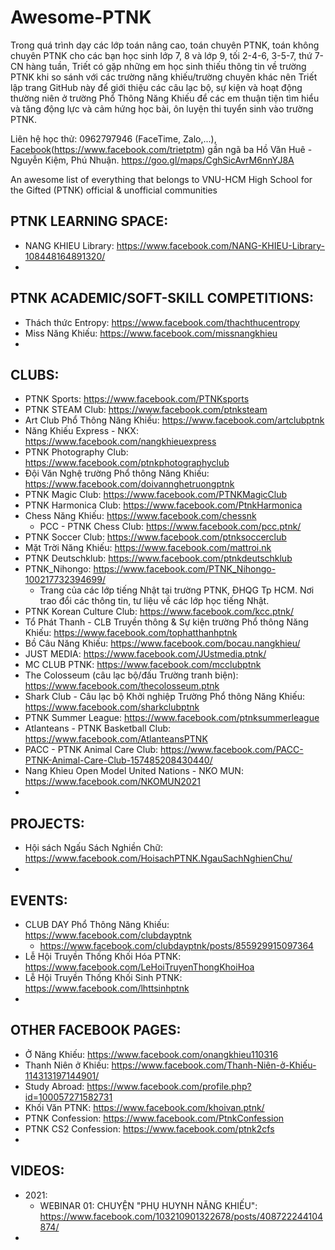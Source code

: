 # Awesome-PTNK
Trong quá trình dạy các lớp toán nâng cao, toán chuyên PTNK, toán không chuyên PTNK cho các bạn học sinh lớp 7, 8 và lớp 9, tối 2-4-6, 3-5-7, thứ 7-CN hàng tuần, Triết có gặp những em học sinh thiếu thông tin về trường PTNK khi so sánh với các trường năng khiếu/trường chuyên khác nên Triết lập trang GitHub này để giới thiệu các câu lạc bộ, sự kiện và hoạt động thường niên ở trường Phổ Thông Năng Khiếu để các em thuận tiện tìm hiểu và tăng động lực và cảm hứng học bài, ôn luyện thi tuyển sinh vào trường PTNK.

Liên hệ học thử: 0962797946 (FaceTime, Zalo,...), [Facebook](https://www.facebook.com/trietptm)(https://www.facebook.com/trietptm) gần ngã ba Hồ Văn Huê - Nguyễn Kiệm, Phú Nhuận.
https://goo.gl/maps/CghSicAvrM6nnYJ8A

An awesome list of everything that belongs to VNU-HCM High School for the Gifted (PTNK) official &amp; unofficial communities

## PTNK LEARNING SPACE:
* NANG KHIEU Library: https://www.facebook.com/NANG-KHIEU-Library-108448164891320/
* 

## PTNK ACADEMIC/SOFT-SKILL COMPETITIONS:
* Thách thức Entropy: https://www.facebook.com/thachthucentropy
* Miss Năng Khiếu: https://www.facebook.com/missnangkhieu
* 

## CLUBS:
* PTNK Sports: https://www.facebook.com/PTNKsports
* PTNK STEAM Club: https://www.facebook.com/ptnksteam
* Art Club Phổ Thông Năng Khiếu: https://www.facebook.com/artclubptnk
* Năng Khiếu Express - NKX: https://www.facebook.com/nangkhieuexpress
* PTNK Photography Club: https://www.facebook.com/ptnkphotographyclub
* Đội Văn Nghệ trường Phổ thông Năng Khiếu: https://www.facebook.com/doivannghetruongptnk
* PTNK Magic Club: https://www.facebook.com/PTNKMagicClub
* PTNK Harmonica Club: https://www.facebook.com/PtnkHarmonica
* Chess Năng Khiếu: https://www.facebook.com/chessnk
  * PCC - PTNK Chess Club: https://www.facebook.com/pcc.ptnk/
* PTNK Soccer Club: https://www.facebook.com/ptnksoccerclub
* Mặt Trời Năng Khiếu: https://www.facebook.com/mattroi.nk
* PTNK Deutschklub: https://www.facebook.com/ptnkdeutschklub
* PTNK_Nihongo: https://www.facebook.com/PTNK_Nihongo-100217732394699/
  * Trang của các lớp tiếng Nhật tại trường PTNK, ĐHQG Tp HCM. Nơi trao đổi các thông tin, tư liệu về các lớp học tiếng Nhật.
* PTNK Korean Culture Club: https://www.facebook.com/kcc.ptnk/
* Tổ Phát Thanh - CLB Truyền thông & Sự kiện trường Phổ thông Năng Khiếu: https://www.facebook.com/tophatthanhptnk
* Bồ Câu Năng Khiếu: https://www.facebook.com/bocau.nangkhieu/
* JUST MEDIA: https://www.facebook.com/JUstmedia.ptnk/
* MC CLUB PTNK: https://www.facebook.com/mcclubptnk
* The Colosseum (câu lạc bộ/đấu Trường tranh biện): https://www.facebook.com/thecolosseum.ptnk
* Shark Club - Câu lạc bộ Khởi nghiệp Trường Phổ thông Năng Khiếu: https://www.facebook.com/sharkclubptnk
* PTNK Summer League: https://www.facebook.com/ptnksummerleague
* Atlanteans - PTNK Basketball Club: https://www.facebook.com/AtlanteansPTNK
* PACC - PTNK Animal Care Club: https://www.facebook.com/PACC-PTNK-Animal-Care-Club-157485208430440/
* Nang Khieu Open Model United Nations - NKO MUN: https://www.facebook.com/NKOMUN2021
* 

## PROJECTS:
* Hội sách Ngấu Sách Nghiền Chữ: https://www.facebook.com/HoisachPTNK.NgauSachNghienChu/
* 

## EVENTS:
* CLUB DAY Phổ Thông Năng Khiếu: https://www.facebook.com/clubdayptnk
  * https://www.facebook.com/clubdayptnk/posts/855929915097364
* Lễ Hội Truyền Thống Khối Hóa PTNK: https://www.facebook.com/LeHoiTruyenThongKhoiHoa
* Lễ Hội Truyền Thống Khối Sinh PTNK: https://www.facebook.com/lhttsinhptnk
* 

## OTHER FACEBOOK PAGES:
* Ở Năng Khiếu: https://www.facebook.com/onangkhieu110316
* Thanh Niên ở Khiếu: https://www.facebook.com/Thanh-Niên-ở-Khiếu-114313197144901/
* Study Abroad: https://www.facebook.com/profile.php?id=100057271582731
* Khối Văn PTNK: https://www.facebook.com/khoivan.ptnk/
* PTNK Confession: https://www.facebook.com/PtnkConfession
* PTNK CS2 Confession: https://www.facebook.com/ptnk2cfs
* 

## VIDEOS:
* 2021:
  * WEBINAR 01: CHUYỆN "PHỤ HUYNH NĂNG KHIẾU": https://www.facebook.com/103210901322678/posts/408722244104874/
* 

